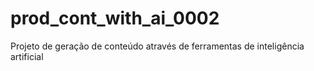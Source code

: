 # prod_cont_with_ai_0002
Projeto de geração de conteúdo através de ferramentas de inteligência artificial
